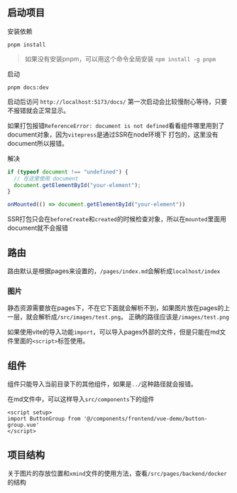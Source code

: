 ## 启动项目

安装依赖

```shell
pnpm install
```

> 如果没有安装pnpm，可以用这个命令全局安装 `npm install -g pnpm`

启动

```shell
pnpm docs:dev
```

启动后访问 `http://localhost:5173/docs/` 第一次启动会比较慢耐心等待，只要不报错就会正常显示。

如果打包报错`ReferenceError: document is not defined`看看组件哪里用到了document对象，因为`vitepress`是通过SSR在node环境下
打包的，这里没有document所以报错。

解决

```js
if (typeof document !== "undefined") {
  // 在这里使用 document
  document.getElementById("your-element");
}

onMounted(() => document.getElementById("your-element"))
```

SSR打包只会在`beforeCreate`和`created`的时候检查对象，所以在`mounted`里面用document就不会报错


## 路由

路由默认是根据pages来设置的，`/pages/index.md`会解析成`localhost/index`


### 图片

静态资源需要放在pages下，不在它下面就会解析不到，如果图片放在pages的上一层，就会解析成`/src/images/test.png`。
正确的路径应该是`/images/test.png`

如果使用vite的导入功能`import`，可以导入pages外部的文件，但是只能在md文件里面的`<script>`标签使用。


## 组件

组件只能导入当前目录下的其他组件，如果是`../`这种路径就会报错。

在md文件中，可以这样导入`src/components`下的组件

```vue
<script setup>
import ButtonGroup from '@/components/frontend/vue-demo/button-group.vue'
</script>
```

## 项目结构

关于图片的存放位置和`xmind`文件的使用方法，查看`/src/pages/backend/docker`的结构
